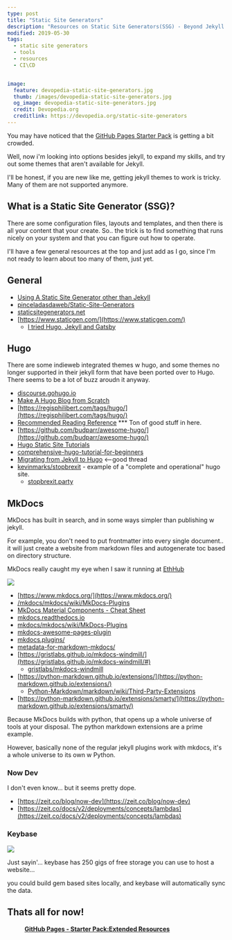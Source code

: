 ```yaml
---
type: post
title: "Static Site Generators"
description: "Resources on Static Site Generators(SSG) - Beyond Jekyll."
modified: 2019-05-30
tags: 
  - static site generators
  - tools
  - resources
  - CI\CD


image:
  feature: devopedia-static-site-generators.jpg
  thumb: /images/devopedia-static-site-generators.jpg
  og_image: devopedia-static-site-generators.jpg
  credit: Devopedia.org
  creditlink: https://devopedia.org/static-site-generators
---
```


You may have noticed that the [GitHub Pages Starter Pack](https://infomienr.id/web-work/github-pages-starter-pack/) is getting a bit crowded.

Well, now i'm looking into options besides jekyll, to expand my skills, and try out some themes that aren't available for Jekyll.

I'll be honest, if you are new like me, getting jekyll themes to work is tricky. Many of them are not supported anymore.


## What is a Static Site Generator (SSG)?

There are some configuration files, layouts and templates, and then there is all your content that your create. So.. the trick is to find something that runs nicely on your system and that you can figure out how to operate.

I'll have a few general resources at the top and just add as I go, since I'm not ready to learn about too many of them, just yet.

## General

* [Using A Static Site Generator other than Jekyll](https://help.github.com/en/articles/using-a-static-site-generator-other-than-jekyll)
* [pinceladasdaweb/Static-Site-Generators](https://github.com/pinceladasdaweb/Static-Site-Generators)
* [staticsitegenerators.net](https://staticsitegenerators.net)
* [https://www.staticgen.com/](https://www.staticgen.com/)
  * [I tried Hugo, Jekyll and Gatsby](https://news.ycombinator.com/item?id=17952234)


## Hugo

There are some indieweb integrated themes w hugo, and some themes no longer supported in their jekyll form that have been ported over to Hugo. There seems to be a lot of buzz aroudn it anyway.

* [discourse.gohugo.io](https://discourse.gohugo.io)
* [Make A Hugo Blog from Scratch](https://zwbetz.com/make-a-hugo-blog-from-scratch/)
* [https://regisphilibert.com/tags/hugo/](https://regisphilibert.com/tags/hugo/)
* [Recommended Reading Reference](https://discourse.gohugo.io/t/recommended-reading-reference/14815) *** Ton of good stuff in here.
* [https://github.com/budparr/awesome-hugo/](https://github.com/budparr/awesome-hugo/)
* [Hugo Static Site Tutorials](https://kodify.net/hugo-static-site-tutorials/)
* [comprehensive-hugo-tutorial-for-beginners](https://discourse.gohugo.io/t/comprehensive-hugo-tutorial-for-beginners/12586/4)
* [Migrating from Jekyll to Hugo](https://news.ycombinator.com/item?id=17387103) <--good thread
* [kevinmarks/stopbrexit](https://github.com/kevinmarks/stopbrexit) -  example of a "complete and operational" hugo site.
  * [stopbrexit.party](http://stopbrexit.party/)

## MkDocs

MkDocs has built in search, and in some ways simpler than publishing w jekyll.

For example, you don't need to put frontmatter into every single document.. it will just create a website from markdown files and autogenerate toc based on directory structure.

MkDocs really caught my eye when I saw it running at [EthHub](https://docs.ethhub.io/)

![](https://i.imgur.com/c7Ik39r.png)

* [https://www.mkdocs.org/](https://www.mkdocs.org/)
* [/mkdocs/mkdocs/wiki/MkDocs-Plugins](https://github.com/mkdocs/mkdocs/wiki/MkDocs-Plugins)
* [MkDocs Material Components - Cheat Sheet](https://yakworks.github.io/mkdocs-material-components/cheat-sheet/)
* [mkdocs.readthedocs.io](https://mkdocs.readthedocs.io)
* [mkdocs/mkdocs/wiki/MkDocs-Plugins](https://github.com/mkdocs/mkdocs/wiki/MkDocs-Plugins)
* [mkdocs-awesome-pages-plugin](https://github.com/lukasgeiter/mkdocs-awesome-pages-plugin)
* [mkdocs.plugins/](https://www.wheelodex.org/entry-points/mkdocs.plugins/)
* [metadata-for-markdown-mkdocs/](https://blogs.pjjk.net/phil/metadata-for-markdown-mkdocs/)
* [https://gristlabs.github.io/mkdocs-windmill/](https://gristlabs.github.io/mkdocs-windmill/#)
  * [gristlabs/mkdocs-windmill](https://github.com/gristlabs/mkdocs-windmill)
* [https://python-markdown.github.io/extensions/](https://python-markdown.github.io/extensions/)
  * [Python-Markdown/markdown/wiki/Third-Party-Extensions](https://github.com/Python-Markdown/markdown/wiki/Third-Party-Extensions)
* [https://python-markdown.github.io/extensions/smarty/](https://python-markdown.github.io/extensions/smarty/)

Because MkDocs builds with python, that opens up a whole universe of tools at your disposal. The python markdown extensions are a prime example.

However, basically none of the regular jekyll plugins work with mkdocs, it's a whole universe to its own w Python.


### Now Dev

I don't even know... but it seems pretty dope.

* [https://zeit.co/blog/now-dev](https://zeit.co/blog/now-dev)
* [https://zeit.co/docs/v2/deployments/concepts/lambdas](https://zeit.co/docs/v2/deployments/concepts/lambdas)


### Keybase

![](https://imgur.com/PVUAaAu.png)

Just sayin'... keybase has 250 gigs of free storage you can use to host a website...

you could build gem based sites locally, and keybase will automatically sync the data.




## Thats all for now!

<figure class="full">
	<img src="https://infominer.id/web-work/images/gh-pages-starter-pack.png" alt="">
	<figcaption><a href="https://infominer.id/web-work/github-pages-starter-pack/"><b>GitHub Pages - Starter Pack:Extended Resources</b></a></figcaption>
</figure>

